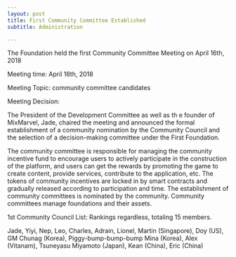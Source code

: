 ```yaml
---
layout: post
title: First Community Committee Established
subtitle: Administration

---
```


The Foundation held the first Community Committee Meeting on April 16th, 2018 

Meeting time: April 16th, 2018 

Meeting Topic: community committee candidates 

Meeting Decision: 

The President of the Development Committee as well as th e founder of MixMarvel, Jade, chaired the meeting and announced the formal establishment of a community nomination by the Community Council and the selection of a decision-making committee under the First Foundation. 

The community committee is responsible for managing the community incentive fund to encourage users to actively participate in the construction of the platform, and users can get the rewards by promoting the game to create content, provide services, contribute to the application, etc. The tokens of community incentives are locked in by smart contracts and gradually released according to participation and time. The establishment of community committees is nominated by the community. Community committees manage foundations and their assets. 

1st Community Council List: Rankings regardless, totaling 15 members.

Jade, Yiyi, Nep, Leo, Charles, Adrain, Lionel, Martin (Singapore), Doy (US), GM Chunag (Korea), Piggy-bump-bump-bump Mina (Korea), Alex (Vitanam), Tsuneyasu Miyamoto (Japan), Kean (China), Eric (China) 
